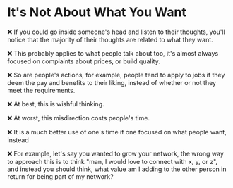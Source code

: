 # It's Not About What You Want

❌ If you could go inside someone's head and listen to their thoughts, you'll notice that the majority of their thoughts are related to what they want.

❌ This probably applies to what people talk about too, it's almost always focused on complaints about prices, or build quality.

❌ So are people's actions, for example, people tend to apply to jobs if they deem the pay and benefits to their liking, instead of whether or not they meet the requirements.

❌ At best, this is wishful thinking.

❌ At worst, this misdirection costs people's time.

❌ It is a much better use of one's time if one focused on what people want, instead

❌ For example, let's say you wanted to grow your network, the wrong way to approach this is to think "man, I would love to connect with x, y, or z", and instead you should think, what value am I adding to the other person in return for being part of my network?